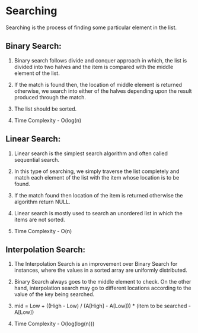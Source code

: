 # Searching
Searching is the process of finding some particular element in the list.
## Binary Search:
1. Binary search follows divide and conquer approach in which, the list is divided into two halves and the item is compared with the middle element of the list. 

2. If the match is found then, the location of middle element is returned otherwise, we search into either of the halves depending upon the result produced through the match.

3. The list should be sorted.

4. Time Complexity  - O(log(n)

## Linear Search:
1. Linear search is the simplest search algorithm and often called sequential search. 

2. In this type of searching, we simply traverse the list completely and match each element of the list with the item whose location is to be found. 

3. If the match found then location of the item is returned otherwise the algorithm return NULL.

4. Linear search is mostly used to search an unordered list in which the items are not sorted. 

5. Time Complexity - O(n)

## Interpolation Search:
1. The Interpolation Search is an improvement over Binary Search for instances, where the values in a sorted array are uniformly distributed. 

2. Binary Search always goes to the middle element to check. On the other hand, interpolation search may go to different locations according to the value of the key being searched.

3. mid = Low + ((High - Low) / (A[High] - A[Low])) * (item to be searched - A[Low])

4. Time Complexity - O(log(log(n)))
